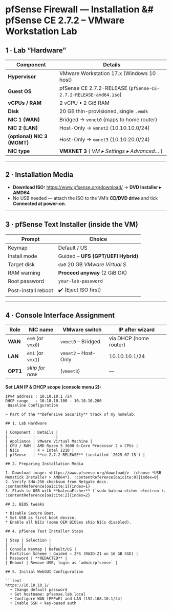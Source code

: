 # pfSense Firewall — Installation &# pfSense CE 2.7.2 – VMware Workstation Lab

## 1 · Lab “Hardware”
| Component | Details |
|-----------|---------|
| **Hypervisor** | VMware Workstation 17.x (Windows 10 host) |
| **Guest OS** | pfSense CE 2.7.2-RELEASE (`pfSense-CE-2.7.2-RELEASE-amd64.iso`) |
| **vCPUs / RAM** | 2 vCPU • 2 GiB RAM |
| **Disk** | 20 GB thin-provisioned, single `.vmdk` |
| **NIC 1 (WAN)** | Bridged → `vmnet0` (maps to home router) |
| **NIC 2 (LAN)** | Host-Only → `vmnet2` (10.10.10.0/24) |
| **(optional) NIC 3 (MGMT)** | Host-Only → `vmnet3` (10.10.20.0/24) |
| **NIC type** | **VMXNET 3** ( *VM ▸ Settings ▸ Advanced…* ) |

---

## 2 · Installation Media
* **Download ISO:** <https://www.pfsense.org/download/> → **DVD Installer ▸ AMD64**  
* No USB needed — attach the ISO to the VM’s **CD/DVD drive** and tick **Connected at power-on**.

---

## 3 · pfSense Text Installer (inside the VM)
| Prompt | Choice |
|--------|--------|
| Keymap | Default / US |
| Install mode | Guided – **UFS (GPT/UEFI Hybrid)** |
| Target disk | `da0` 20 GB *VMware Virtual S* |
| RAM warning | **Proceed anyway** (2 GiB OK) |
| Root password | `your-lab-password` |
| Post-install reboot | ✔️ (Eject ISO first) |

---

## 4 · Console Interface Assignment
| Role | NIC name | VMware switch | IP after wizard |
|------|----------|---------------|-----------------|
| **WAN** | `em0` (or `vmx0`) | `vmnet0` – Bridged | via DHCP (home router) |
| **LAN** | `em1` (or `vmx1`) | `vmnet2` – Host-Only | 10.10.10.1/24 |
| **OPT1** | *skip for now* | (`vmnet3`) | — |

**Set LAN IP & DHCP scope (console menu 2):**
```text
IPv4 address : 10.10.10.1 /24
DHCP range   : 10.10.10.100 – 10.10.10.200
 Baseline Configuration

> Part of the **Defensive Security** track of my homelab.

## 1. Lab Hardware

| Component | Details |
|-----------|---------|
| Appliance | VMware Virtual Machine |
| CPU / RAM | AMD Ryzen 5 3600 6-Core Processor 2 x CPUs |
| NICs      | 4 × Intel i210 |
| pfSense   | **ce-2.7.2-RELEASE** (installed `2025-07-15`) |

## 2. Preparing Installation Media

1. Download image: <https://www.pfsense.org/download/>  (choose *USB Memstick Installer > AMD64*). :contentReference[oaicite:0]{index=0}  
2. Verify SHA-256 checksum from Netgate docs. :contentReference[oaicite:1]{index=1}  
3. Flash to USB with **balenaEtcher** (`sudo balena-etcher-electron`). :contentReference[oaicite:2]{index=2}  

## 3. BIOS tweaks

* Disable Secure Boot.  
* Set USB as first boot device.  
* Enable all NICs (some OEM BIOSes ship NICs disabled).

## 4. pfSense Text Installer Steps

| Step | Selection |
|------|-----------|
| Console Keymap | Default/US |
| Partition Scheme | Guided — ZFS (RAID-Z1 on 16 GB SSD) |
| Password | **REDACTED** |
| Reboot | Remove USB, login as `admin/pfsense` |

## 5. Initial WebGUI Configuration

```text
https://10.10.10.1/
  • Change default password
  • Set hostname: pfsense.lab.local
  • Configure WAN (PPPoE) and LAN (192.168.10.1/24)
  • Enable SSH + key-based auth
